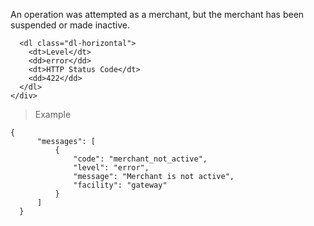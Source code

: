 <div class="method-area">
  <div class="method-copy">
    <div class="method-copy-padding">
      <p>An operation was attempted as a merchant, but the merchant has been suspended or made inactive.</p>

      <dl class="dl-horizontal">
        <dt>Level</dt>
        <dd>error</dd>
        <dt>HTTP Status Code</dt>
        <dd>422</dd>
      </dl>
    </div>
  </div>

  <blockquote><p>Example</p></blockquote>

  <pre><code class="json">{
      "messages": [
          {
              "code": "merchant_not_active",
              "level": "error",
              "message": "Merchant is not active",
              "facility": "gateway"
          }
      ]
  }</code>
  </pre>
</div>
